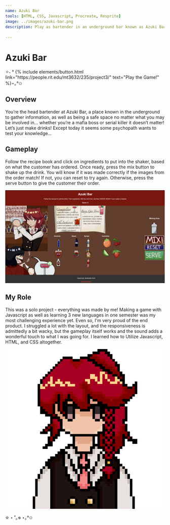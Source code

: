 ```yaml
---
name: Azuki Bar
tools: [HTML, CSS, Javascript, Procreate, Resprite]
image: ../images/azuki-bar.png
description: Play as bartender in an underground bar known as Azuki Bar, famous for its secrecy and safety. It doesn't matter who you are, as long as you're here to order some drinks! 

---
```

# Azuki Bar

<p class="text-center">✧˖ °
{% include elements/button.html link="https://people.rit.edu/mt3632/235/project3/" text="Play the Game!" %}⋆｡°✩
</p>

## Overview

You’re the head bartender at Azuki Bar, a place known in the underground to gather information, as well as being a safe space no matter what you may be involved in… whether you’re a mafia boss or serial killer it doesn’t matter! Let’s just make drinks! Except today it seems some psychopath wants to test your knowledge…

## Gameplay

Follow the recipe book and click on ingredients to put into the shaker, based on what the customer has ordered. Once ready, press the mix button to shake up the drink. You will know if it was made correctly if the images from the order match! If not, you can reset to try again. Otherwise, press the serve button to give the customer their order.

![preview](../images/azuki-bar-gameplay.png)

## My Role

This was a solo project - everything was made by me! Making a game with Javascript as well as learning 3 new languages in one semester was my most challenging experience yet. Even so, I'm very proud of the end product. I struggled a lot with the layout, and the responsiveness is admittedly a bit wacky, but the gameplay itself works and the sound adds a wonderful touch to what I was going for. I learned how to Utilize Javascript, HTML, and CSS altogether.


![search](../images/azuki-bar-icon.png)

<p class="text-center">✮ ⋆ ˚｡𖦹 ⋆｡°✩</p>
